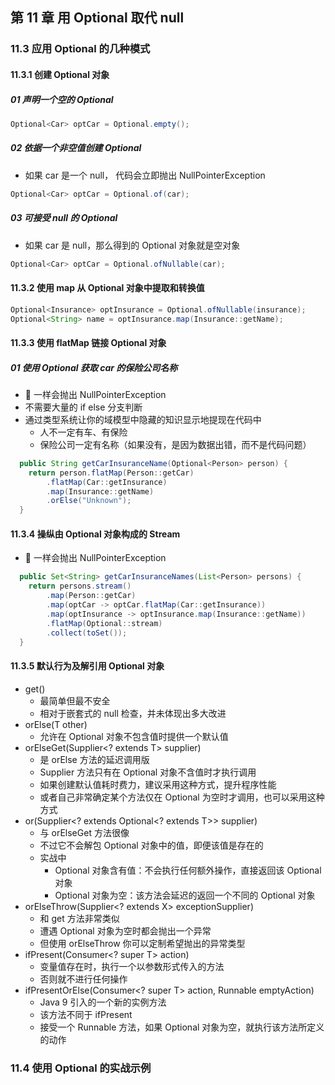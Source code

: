 ## 第 11 章 用 Optional 取代 null
### 11.3 应用 Optional 的几种模式
#### 11.3.1 创建 Optional 对象

##### 01 声明一个空的 Optional

```java
Optional<Car> optCar = Optional.empty();
```

##### 02 依据一个非空值创建 Optional
- 如果 car 是一个 null， 代码会立即抛出 NullPointerException

```java
Optional<Car> optCar = Optional.of(car);
```
##### 03 可接受 null 的 Optional
- 如果 car 是 null，那么得到的 Optional 对象就是空对象
```java
Optional<Car> optCar = Optional.ofNullable(car);
```
#### 11.3.2 使用 map 从 Optional 对象中提取和转换值
```java
Optional<Insurance> optInsurance = Optional.ofNullable(insurance);
Optional<String> name = optInsurance.map(Insurance::getName);
```
#### 11.3.3 使用 flatMap 链接 Optional 对象
##### 01 使用 Optional 获取 car 的保险公司名称
- 🧨 一样会抛出 NullPointerException
- 不需要大量的 if else 分支判断
- 通过类型系统让你的域模型中隐藏的知识显示地提现在代码中
  - 人不一定有车、有保险
  - 保险公司一定有名称（如果没有，是因为数据出错，而不是代码问题） 
```java
  public String getCarInsuranceName(Optional<Person> person) {
    return person.flatMap(Person::getCar)
        .flatMap(Car::getInsurance)
        .map(Insurance::getName)
        .orElse("Unknown");
  }
```
#### 11.3.4 操纵由 Optional 对象构成的 Stream
- 🧨 一样会抛出 NullPointerException
```java
  public Set<String> getCarInsuranceNames(List<Person> persons) {
    return persons.stream()
        .map(Person::getCar)
        .map(optCar -> optCar.flatMap(Car::getInsurance))
        .map(optInsurance -> optInsurance.map(Insurance::getName))
        .flatMap(Optional::stream)
        .collect(toSet());
  }
```
#### 11.3.5 默认行为及解引用 Optional 对象

- get()
  - 最简单但最不安全
  - 相对于嵌套式的 null 检查，并未体现出多大改进
- orElse(T other)
  - 允许在 Optional 对象不包含值时提供一个默认值
- orElseGet(Supplier<? extends T> supplier)
  - 是 orElse 方法的延迟调用版
  - Supplier 方法只有在 Optional 对象不含值时才执行调用
  - 如果创建默认值耗时费力，建议采用这种方式，提升程序性能
  - 或者自己非常确定某个方法仅在 Optional 为空时才调用，也可以采用这种方式
- or(Supplier<? extends Optional<? extends T>> supplier)
  -  与 orElseGet 方法很像
  -  不过它不会解包 Optional 对象中的值，即便该值是存在的
  -  实战中
     - Optional 对象含有值：不会执行任何额外操作，直接返回该 Optional 对象
     - Optional 对象为空：该方法会延迟的返回一个不同的 Optional 对象
- orElseThrow(Supplier<? extends X> exceptionSupplier)
  - 和 get 方法非常类似
  - 遭遇 Optional 对象为空时都会抛出一个异常
  - 但使用 orElseThrow 你可以定制希望抛出的异常类型  
- ifPresent(Consumer<? super T> action)
  - 变量值存在时，执行一个以参数形式传入的方法
  - 否则就不进行任何操作
- ifPresentOrElse(Consumer<? super T> action, Runnable emptyAction)
  - Java 9 引入的一个新的实例方法
  - 该方法不同于 ifPresent
  - 接受一个 Runnable 方法，如果 Optional 对象为空，就执行该方法所定义的动作
### 11.4 使用 Optional 的实战示例